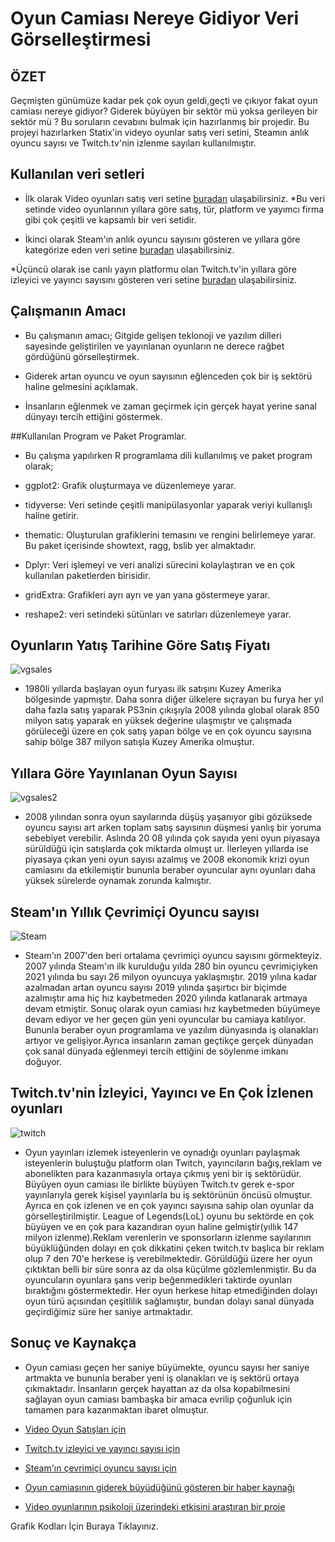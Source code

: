 # Oyun Camiası Nereye Gidiyor Veri Görselleştirmesi

## ÖZET

Geçmişten günümüze kadar pek çok oyun geldi,geçti ve çıkıyor fakat oyun camiası nereye gidiyor?
Giderek büyüyen bir sektör mü yoksa gerileyen bir sektör mü ? Bu soruların cevabını bulmak için
hazırlanmış bir projedir. Bu projeyi hazırlarken Statix'in videyo oyunlar satış veri setini,
Steamın anlık oyuncu sayısı ve Twitch.tv'nin izlenme sayıları kullanılmıştır.


## Kullanılan veri setleri

* İlk olarak Video oyunları satış veri setine [buradan](https://www.kaggle.com/datasets/gregorut/videogamesales) ulaşabilirsiniz.
*Bu veri setinde video oyunlarının yıllara göre satış, tür, platform ve yayımcı firma gibi çok çeşitli ve kapsamlı bir veri setidir.

* İkinci olarak Steam'ın anlık oyuncu sayısını gösteren ve yıllara göre kategörize eden veri setine [buradan](https://backlinko.com/steam-users)
ulaşabilirsiniz.

*Üçüncü olarak ise canlı yayın platformu olan Twitch.tv'in yıllara göre izleyici ve yayıncı sayısını gösteren veri setine [buradan](https://www.kaggle.com/code/suvojithaldar/analyzing-top-games-and-categories-on-twitch-2016) ulaşabilirsiniz.


## Çalışmanın Amacı

* Bu çalışmanın amacı; Gitgide gelişen teklonoji ve yazılım dilleri sayesinde geliştirilen ve yayınlanan oyunların ne derece rağbet gördüğünü görselleştirmek.

* Giderek artan oyuncu ve oyun sayısının eğlenceden çok bir iş sektörü haline gelmesini açıklamak.

* İnsanların eğlenmek ve zaman geçirmek için gerçek hayat yerine sanal dünyayı tercih ettiğini göstermek.

##Kullanılan Program ve Paket Programlar.

* Bu çalışma yapılırken R programlama dili kullanılmış ve paket program olarak;

* ggplot2: Grafik oluşturmaya ve düzenlemeye yarar.

* tidyverse: Veri setinde çeşitli manipülasyonlar yaparak veriyi kullanışlı haline getirir.

* thematic: Oluşturulan grafiklerini temasını ve rengini belirlemeye yarar. Bu paket içerisinde showtext, ragg, bslib yer almaktadır.

* Dplyr: Veri işlemeyi ve veri analizi sürecini kolaylaştıran ve en çok kullanılan paketlerden birisidir.

* gridExtra: Grafikleri ayrı ayrı ve yan yana göstermeye yarar.

* reshape2: veri setindeki sütünları ve satırları düzenlemeye yarar.

## Oyunların Yatış Tarihine Göre Satış Fiyatı

![vgsales](vgsales.png)

* 1980li yıllarda başlayan oyun furyası ilk satışını Kuzey Amerika bölgesinde yapmıştır. 
Daha sonra diğer ülkelere sıçrayan bu furya her yıl daha fazla satış yaparak PS3nin 
çıkışıyla 2008 yılında global olarak 850 milyon satış yaparak en yüksek değerine
ulaşmıştır ve çalışmada görüleceği üzere en çok satış yapan bölge ve en çok oyuncu
sayısına sahip bölge 387 milyon satışla Kuzey Amerika olmuştur.

## Yıllara Göre Yayınlanan Oyun Sayısı

![vgsales2](vgsales2.png)

* 2008 yılından sonra oyun sayılarında düşüş yaşanıyor gibi gözüksede oyuncu sayısı art
arken toplam satış sayısının düşmesi yanlış bir yoruma sebebiyet verebilir. Aslında 20
08 yılında çok sayıda yeni oyun piyasaya sürüldüğü için satışlarda çok miktarda olmuşt
ur. İlerleyen yıllarda ise piyasaya çıkan yeni oyun sayısı azalmış ve 2008 ekonomik krizi
oyun camiasını da etkilemiştir bununla beraber oyuncular aynı oyunları daha yüksek sürelerde
oynamak zorunda kalmıştır.

## Steam'ın Yıllık Çevrimiçi Oyuncu sayısı
![Steam](Steam.png)

* Steam'ın 2007'den beri ortalama çevrimiçi oyuncu sayısını görmekteyiz. 2007 yılında Steam'ın ilk kurulduğu yılda 280 bin oyuncu çevrimiçiyken 2021 yılında bu sayı 26 milyon oyuncuya yaklaşmıştır. 2019 yılına kadar azalmadan artan oyuncu sayısı 2019 yılında şaşırtıcı bir biçimde azalmıştır ama hiç hız kaybetmeden 2020 yılında katlanarak artmaya devam etmiştir. Sonuç olarak oyun camiası hız kaybetmeden büyümeye devam ediyor ve her geçen gün yeni oyuncular bu camiaya katılıyor. Bununla beraber oyun programlama ve yazılım dünyasında iş olanakları artıyor ve gelişiyor.Ayrıca insanların zaman geçtikçe gerçek dünyadan çok sanal dünyada eğlenmeyi tercih ettiğini de söylenme imkanı doğuyor.


## Twitch.tv'nin İzleyici, Yayıncı ve En Çok İzlenen oyunları

![twitch](twitch.png)

* Oyun yayınları izlemek isteyenlerin ve oynadığı oyunları paylaşmak isteyenlerin
buluştuğu platform olan Twitch, yayıncıların bağış,reklam ve abonelikten para 
kazanmasıyla ortaya çıkmış yeni bir iş sektörüdür. Büyüyen oyun camiası ile birlikte
büyüyen Twitch.tv gerek e-spor yayınlarıyla gerek kişisel yayınlarla bu iş sektörünün
öncüsü olmuştur. Ayrıca en çok izlenen ve en çok yayıncı sayısına sahip olan oyunlar da 
görselleştirilmiştir. League of Legends(LoL) oyunu bu sektörde en çok büyüyen ve en
çok para kazandıran oyun haline gelmiştir(yıllık 147 milyon izlenme).Reklam verenlerin
ve sponsorların izlenme sayılarının büyüklüğünden dolayı en çok dikkatini çeken
twitch.tv başlıca bir reklam olup 7 den 70'e herkese iş verebilmektedir. Görüldüğü üzere
her oyun çıktıktan belli bir süre sonra az da olsa küçülme gözlemlenmiştir. Bu da 
oyuncuların oyunlara şans verip beğenmedikleri taktirde oyunları bıraktığını
göstermektedir. Her oyun herkese hitap etmediğinden dolayı oyun türü açısından
çeşitlilik sağlamıştır, bundan dolayı sanal dünyada geçirdiğimiz süre her saniye
artmaktadır.

## Sonuç ve Kaynakça

* Oyun camiası geçen her saniye büyümekte, oyuncu sayısı her saniye artmakta ve bununla beraber yeni iş olanakları ve iş sektörü ortaya çıkmaktadır.
İnsanların gerçek hayattan az da olsa kopabilmesini sağlayan oyun camiası bambaşka bir amaca evrilip çoğunluk için tamamen para kazanmaktan ibaret olmuştur.

* [Video Oyun Satışları için](https://www.kaggle.com/datasets/gregorut/videogamesales)
* [Twitch.tv izleyici ve yayıncı sayısı için](https://www.kaggle.com/code/suvojithaldar/analyzing-top-games-and-categories-on-twitch-2016)
* [Steam'ın çevrimiçi oyuncu sayısı için](https://backlinko.com/steam-users)
* [Oyun camiasının giderek büyüdüğünü gösteren bir haber kaynağı](https://www.aa.com.tr/tr/bilim-teknoloji/oyun-pazarinin-buyuklugu-2021de-176-milyar-dolar-oldu/2495852)
* [Video oyunlarının psikoloji üzerindeki etkisini araştıran bir proje](https://www.frontiersin.org/articles/10.3389/fpsyg.2019.01731/full)


Grafik Kodları İçin Buraya Tıklayınız.







